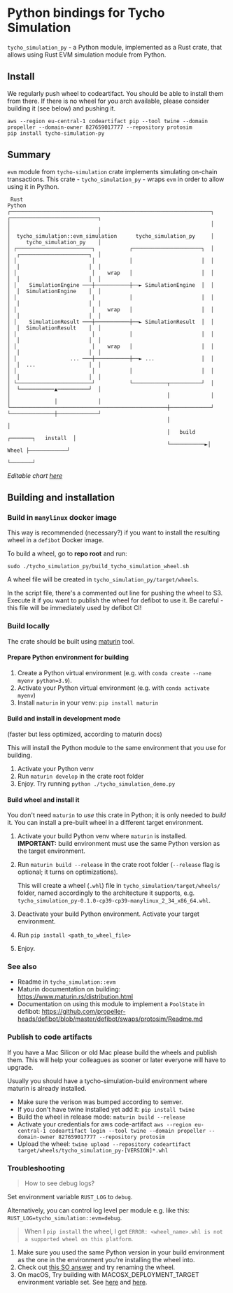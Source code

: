 # Python bindings for Tycho Simulation

`tycho_simulation_py` - a Python module, implemented as a Rust crate, that allows using Rust EVM simulation module from
Python.

## Install

We regularly push wheel to codeartifact. You should be able to install them from there. If there is no wheel for you
arch available, please consider building it (see below) and pushing it.

```
aws --region eu-central-1 codeartifact pip --tool twine --domain propeller --domain-owner 827659017777 --repository protosim
pip install tycho-simulation-py
```

## Summary

`evm` module from `tycho-simulation` crate implements simulating on-chain transactions. This
crate - `tycho_simulation_py` -
wraps `evm` in order to allow using it in Python.

```
 Rust                                                                  Python
┌────────────────────────────────────────────────────────────────┐    ┌────────────────────────────┐
│                                                                │    │                            │
│  tycho_simulation::evm_simulation      tycho_simulation_py     │    │     tycho_simulation_py    │
│ ┌────────────────────────┐           ┌──────────────────────┐  │    │  ┌──────────────────────┐  │
│ │                        │           │                      │  │    │  │                      │  │
│ │                        │    wrap   │                      │  │    │  │                      │  │
│ │    SimulationEngine ───┼───────────┼──► SimulationEngine  │  │    │  │  SimulationEngine    │  │
│ │                        │           │                      │  │    │  │                      │  │
│ │                        │    wrap   │                      │  │    │  │                      │  │
│ │    SimulationResult ───┼───────────┼──► SimulationResult  │  │    │  │  SimulationResult    │  │
│ │                        │           │                      │  │    │  │                      │  │
│ │                        │    wrap   │                      │  │    │  │                      │  │
│ │                 ... ───┼───────────┼──► ...               │  │    │  │  ...                 │  │
│ │                        │           │                      │  │    │  │                      │  │
│ └────────────────────────┘           └───────────┬──────────┘  │    │  └───────────▲──────────┘  │
│                                                  │             │    │              │             │
└──────────────────────────────────────────────────┼─────────────┘    └──────────────┼─────────────┘
                                                   │                                 │
                                                   │   build    ┌───────┐   install  │
                                                   └───────────►│ Wheel ├────────────┘
                                                                └───────┘
```

_Editable
chart [here](https://asciiflow.com/#/share/eJyrVspLzE1VslIqKMovyS%2FOzI0vqFTSUcpJrEwtAopWxyhVxChZWZpY6sQoVQJZRuamQFZJakUJkBOjpBBUWlyiQDkIqCzJyM%2BLicl7NKXn0ZSGIY4mgLxEM59MAAdTE6VBDjWCgElAaZh1sBRiZZValhsPZJTmJJZk5uehqEdKRnisw6cKah1Vg28CihVUMXgCqpeoaio8CHBGDaoUToVQpzWhs3GrJNrq8qLEAlpaHQxPX6556Zl5qQpIobSHiJCEqZm2C9MoHI7DVEdGuGDlUTFc8FhNvygJSi0uzSmhSpRAjSIYJTB1o1GC02o9PT0KogSkmxjHYaobXFEyhXrVxgwUe4gxeA0RRqJ6iwhTp20izlRy2wXomnC1DLCoA1tJxRCnLiImByDFNIk%2BIcF0YDCRHi2YEYBdDSWGJ5Vm5qRAuLjaL6C2U2ZecUliTg5F1hGT0HeBXBWekZqaA9Qwh6aBS6TrZsQo1SrVAgD%2BnnnV)_

## Building and installation

### Build in `manylinux` docker image

This way is recommended (necessary?) if you want to install the resulting wheel in a `defibot` Docker image.

To build a wheel, go to **repo root** and run:

```shell
sudo ./tycho_simulation_py/build_tycho_simulation_wheel.sh
```

A wheel file will be created in `tycho_simulation_py/target/wheels`.

In the script file, there's a commented out line for pushing the wheel to S3. Execute it if you want to publish the
wheel for defibot to use it. Be careful - this file will be immediately used by defibot CI!

### Build locally

The crate should be built using [maturin](https://www.maturin.rs/) tool.

#### Prepare Python environment for building

1. Create a Python virtual environment (e.g. with `conda create --name myenv python=3.9`).
2. Activate your Python virtual environment (e.g. with `conda activate myenv`)
3. Install `maturin` in your venv: `pip install maturin`

#### Build and install in development mode

(faster but less optimized, according to maturin docs)

This will install the Python module to the same environment that you use for building.

1. Activate your Python venv
2. Run `maturin develop` in the crate root folder
3. Enjoy. Try running `python ./tycho_simulation_demo.py`

#### Build wheel and install it

You don't need `maturin` to _use_ this crate in Python; it is only needed to _build_ it. You can install a pre-built
wheel in a different target environment.

1. Activate your build Python venv where `maturin` is installed.  
   **IMPORTANT:** build environment must use the same Python version as the target environment.
2. Run `maturin build --release` in the crate root folder (`--release` flag is optional; it turns on optimizations).

   This will create a wheel (`.whl`) file in `tycho_simulation/target/wheels/` folder, named accordingly to the
   architecture
   it supports, e.g. `tycho_simulation_py-0.1.0-cp39-cp39-manylinux_2_34_x86_64.whl`.

3. Deactivate your build Python environment. Activate your target environment.
4. Run `pip install <path_to_wheel_file>`
5. Enjoy.

### See also

- Readme in `tycho_simulation::evm`
- Maturin documentation on building: https://www.maturin.rs/distribution.html
- Documentation on using this module to implement a `PoolState` in
  defibot: https://github.com/propeller-heads/defibot/blob/master/defibot/swaps/protosim/Readme.md

### Publish to code artifacts

If you have a Mac Silicon or old Mac please build the wheels and publish them. This will help your colleagues as sooner
or later everyone will have to upgrade.

Usually you should have a tycho-simulation-build environment where maturin is already installed.

- Make sure the verison was bumped according to semver.
- If you don't have twine installed yet add it:
  `pip install twine`
- Build the wheel in release mode:
  `maturin build --release`
- Activate your credentials for aws code-artifact
  `aws --region eu-central-1 codeartifact login --tool twine --domain propeller --domain-owner 827659017777 --repository protosim`
- Upload the wheel:
  `twine upload --repository codeartifact target/wheels/tycho_simulation_py-[VERSION]*.whl`

### Troubleshooting

> How to see debug logs?

Set environment variable `RUST_LOG` to `debug`.

Alternatively, you can control log level per module e.g. like this: `RUST_LOG=tycho_simulation::evm=debug`.

> When I `pip install` the wheel, I get `ERROR: <wheel_name>.whl is not a supported wheel on this platform`.

1. Make sure you used the same Python version in your build environment as the one in the environment you're installing
   the wheel into.
2. Check
   out [this SO answer](https://stackoverflow.com/questions/65888506/error-wheel-whl-is-not-a-supported-wheel-on-this-platform/68295012#68295012)
   and try renaming the wheel.
3. On macOS, Try building with MACOSX_DEPLOYMENT_TARGET environment variable set.
   See [here](https://www.maturin.rs/environment-variables.html#other-environment-variables)
   and [here](https://www.maturin.rs/migration.html?highlight=MACOSX_DEPLOYMENT_TARGET#macos-deployment-target-version-defaults-what-rustc-supports).
